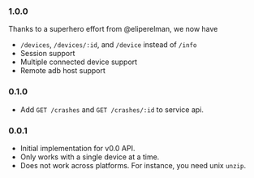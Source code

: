 ### 1.0.0

Thanks to a superhero effort from @eliperelman, we now have

+ `/devices`, `/devices/:id`, and `/device` instead of `/info`
+ Session support
+ Multiple connected device support
+ Remote adb host support

### 0.1.0

+ Add `GET /crashes` and `GET /crashes/:id` to service api.

### 0.0.1

+ Initial implementation for v0.0 API.
+ Only works with a single device at a time.
+ Does not work across platforms. For instance, you need unix `unzip`.
